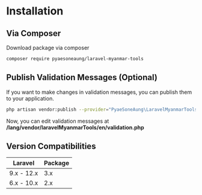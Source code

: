 # Installation

## Via Composer

Download package via composer

```bash
composer require pyaesoneaung/laravel-myanmar-tools
```

## Publish Validation Messages (Optional)

If you want to make changes in validation messages, you can publish them to your application.

```bash
php artisan vendor:publish --provider="PyaeSoneAung\LaravelMyanmarTools\LaravelMyanmarToolsServiceProvider"
```

Now, you can edit validation messages at **/lang/vendor/laravelMyanmarTools/en/validation.php**


## Version Compatibilities

| Laravel  | Package |
| ------------- | ------------- |
| 9.x - 12.x  | 3.x  |
| 6.x - 10.x  | 2.x  |
